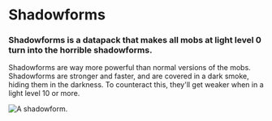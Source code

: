 # Shadowforms

### Shadowforms is a datapack that makes all mobs at light level 0 turn into the horrible shadowforms.

Shadowforms are way more powerful than normal versions of the mobs. Shadowforms are stronger and faster, and are covered in a dark smoke, hiding them in the darkness. To counteract this, they'll get weaker when in a light level 10 or more.


![A shadowform.](https://user-images.githubusercontent.com/79696015/197573445-e898b42f-6002-4eb1-b437-e04ce5b2a449.jpeg)

